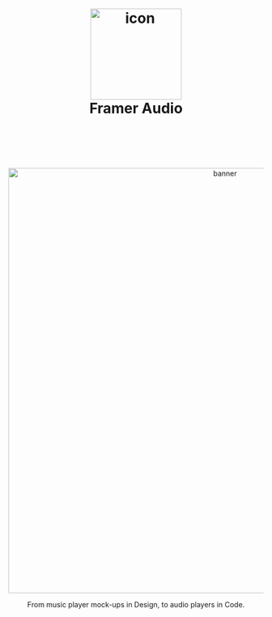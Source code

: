 <h1 align="center">
  <img src="https://cdn-std.dprcdn.net/files/acc_589332/6rZKHB" width="180" alt="icon"><br>
  Framer Audio
  <br>
  <br>
</h1>
<br>
<p align="center">
  <br>
  
  <img src="https://cdn-std.dprcdn.net/files/acc_589332/rWg5bh" width="840" alt="banner">
  <br>
  <p align="center">From music player mock-ups in Design, to audio players in Code.</p>
</p>

